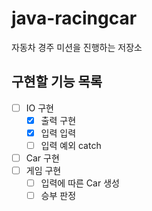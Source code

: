 # java-racingcar
자동차 경주 미션을 진행하는 저장소

## 구현할 기능 목록

* [ ] IO 구현
    * [x] 출력 구현
    * [x] 입력 입력
    * [ ] 입력 예외 catch
* [ ] Car 구현
* [ ] 게임 구현
    * [ ] 입력에 따른 Car 생성
    * [ ] 승부 판정 
